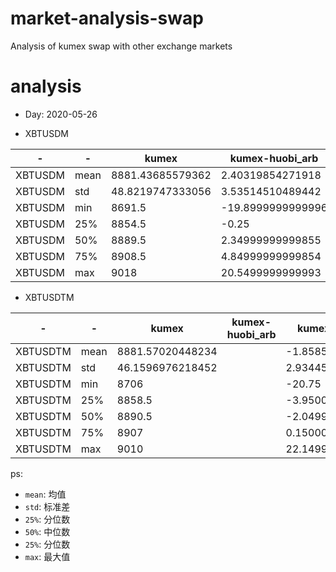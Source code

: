 # market-analysis-swap
Analysis of kumex swap with other exchange markets
# analysis
* Day: 2020-05-26

- XBTUSDM

-|-|kumex|kumex-huobi_arb|kumex-okex_arb
---|---|---|---|---
XBTUSDM | mean | 8881.43685579362 | 2.40319854271918 | -1.37993114401385
XBTUSDM | std | 48.8219747333056 | 3.53514510489442 | 3.64407373705635
XBTUSDM | min | 8691.5 | -19.8999999999996 | -19.2999999999993
XBTUSDM | 25% | 8854.5 | -0.25 | -3.95000000000073
XBTUSDM | 50% | 8889.5 | 2.34999999999855 | -1.45000000000073
XBTUSDM | 75% | 8908.5 | 4.84999999999854 | 1.45000000000073
XBTUSDM | max | 9018 | 20.5499999999993 | 19.9500000000007


- XBTUSDTM

-|-|kumex|kumex-huobi_arb|kumex-okex_arb
---|---|---|---|---
XBTUSDTM | mean | 8881.57020448234 |  | -1.85857737789645
XBTUSDTM | std | 46.1596976218452 |  | 2.93445894171205
XBTUSDTM | min | 8706 |  | -20.75
XBTUSDTM | 25% | 8858.5 |  | -3.95000000000073
XBTUSDTM | 50% | 8890.5 |  | -2.04999999999927
XBTUSDTM | 75% | 8907 |  | 0.150000000001455
XBTUSDTM | max | 9010 |  | 22.1499999999996


ps: 
- `mean`: 均值
- `std`: 标准差
- `25%`: 分位数
- `50%`: 中位数
- `25%`: 分位数
- `max`: 最大值